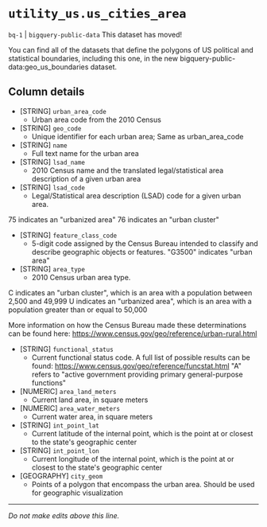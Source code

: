 # `utility_us.us_cities_area`
`bq-1` | `bigquery-public-data`
This dataset has moved!

You can find all of the datasets that define the polygons of US political and statistical boundaries, including this one, in the new bigquery-public-data:geo_us_boundaries dataset.

## Column details
* [STRING]    `urban_area_code`
  - Urban area code from the 2010 Census
* [STRING]    `geo_code`
  - Unique identifier for each urban area; Same as urban_area_code
* [STRING]    `name`
  - Full text name for the urban area
* [STRING]    `lsad_name`
  - 2010 Census name and the translated legal/statistical area description of a given urban area
* [STRING]    `lsad_code`
  - Legal/Statistical area description (LSAD) code for a given urban area. 

75 indicates an "urbanized area"
76 indicates an "urban cluster"
* [STRING]    `feature_class_code`
  - 5-digit code assigned by the Census Bureau intended to classify and describe geographic objects or features. 
"G3500" indicates "urban area"
* [STRING]    `area_type`
  - 2010 Census urban area type. 

C indicates an "urban cluster", which is an area with a population between 2,500 and 49,999 
U indicates an "urbanized area", which is an area with a population greater than or equal to 50,000

More information on how the Census Bureau made these determinations can be found here: https://www.census.gov/geo/reference/urban-rural.html
* [STRING]    `functional_status`
  - Current functional status code. A full list of possible results can be found: https://www.census.gov/geo/reference/funcstat.html 
"A" refers to "active government providing primary general-purpose functions"
* [NUMERIC]   `area_land_meters`
  - Current land area, in square meters
* [NUMERIC]   `area_water_meters`
  - Current water area, in square meters
* [STRING]    `int_point_lat`
  - Current latitude of the internal point, which is the point at or closest to the state's geographic center
* [STRING]    `int_point_lon`
  - Current longitude of the internal point, which is the point at or closest to the state's geographic center
* [GEOGRAPHY] `city_geom`
  - Points of a polygon that encompass the urban area. Should be used for geographic visualization

-------------------------------------------------------------------------------
*Do not make edits above this line.*
